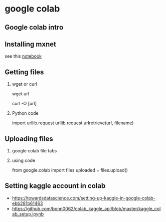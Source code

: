 # google colab


## Google colab intro




## Installing mxnet

see this [notebook](notebooks/google-colab-mxnet-install.ipynb)


## Getting files

1. wget or curl

    wget url

    curl -O [url]

2. Python code


    import urllib.request
    urllib.request.urlretrieve(url, filename)


## Uploading files

1. google colab file tabs

2. using code

    from google.colab import files
    uploaded = files.upload()





## Setting kaggle account in colab

- https://towardsdatascience.com/setting-up-kaggle-in-google-colab-ebb281b61463
- https://github.com/bonn0062/colab_kaggle_api/blob/master/kaggle_colab_setup.ipynb


